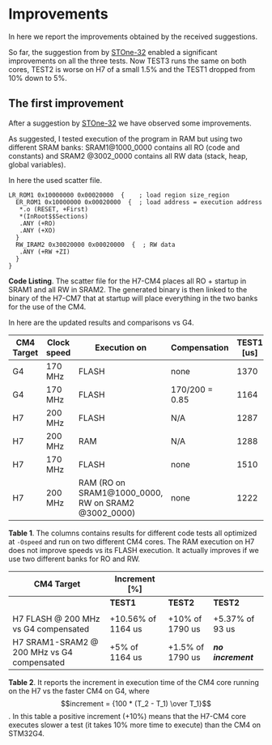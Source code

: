 # Improvements
In here we report the improvements obtained by the received suggestions.

So far, the suggestion from by [STOne-32](https://community.st.com/t5/user/viewprofilepage/user-id/465) enabled a significant improvements on all the three tests. Now TEST3 runs the same on both cores, TEST2 is worse on H7 of a small 1.5% and the TEST1 dropped from 10% down to 5%. 








## The first improvement

After a suggestion by [STOne-32](https://community.st.com/t5/user/viewprofilepage/user-id/465) we have observed some improvements.

As suggested, I tested execution of the program in RAM but using two different SRAM banks: SRAM1@1000_0000 contains all RO (code and constants) and SRAM2 @3002_0000 contains all RW data (stack, heap, global variables).

In here the used scatter file.

```assembly
LR_ROM1 0x10000000 0x00020000  {    ; load region size_region
  ER_ROM1 0x10000000 0x00020000  {  ; load address = execution address
   *.o (RESET, +First)
   *(InRoot$$Sections)
   .ANY (+RO)
   .ANY (+XO)
  }
  RW_IRAM2 0x30020000 0x00020000  {  ; RW data
   .ANY (+RW +ZI)
  }
}
```

**Code Listing**. The scatter file for the H7-CM4 places all RO + startup in SRAM1 and all RW in SRAM2. The generated binary is then linked to the binary of the H7-CM7 that at startup will place everything in the two banks for the use of the CM4.

In here are the updated results and comparisons vs G4.

| CM4 Target | Clock speed | Execution on                                        | Compensation   | TEST1 [us] | TEST2 [us] | TEST3 [us] |
| ---------- | ----------- | --------------------------------------------------- | -------------- | ---------- | ---------- | ---------- |
| G4         | 170 MHz     | FLASH                                               | none           | 1370       | 2106       | 110        |
| G4         | 170 MHz     | FLASH                                               | 170/200 = 0.85 | 1164       | 1790       | 93         |
| H7         | 200 MHz     | FLASH                                               | N/A            | 1287       | 1970       | 98         |
| H7         | 200 MHz     | RAM                                                 | N/A            | 1288       | 1969       | 98         |
| H7         | 170 MHz     | FLASH                                               | none           | 1510       | 2320       | 115        |
| H7         | 200 MHz     | RAM (RO on SRAM1@1000_0000, RW on SRAM2 @3002_0000) | none           | 1222       | 1817       | 93         |

**Table 1**. The columns contains results for different code tests all optimized at `-Ospeed` and run on two different CM4 cores. The RAM execution on H7 does not improve speeds vs its FLASH execution. It actually improves if we use two different banks for RO and RW.



| CM4 Target                                 | Increment  [%]     |                  |                    |
| ------------------------------------------ | ------------------ | ---------------- | ------------------ |
|                                            | **TEST1**          | **TEST2**        | **TEST2**          |
|                                            |                    |                  |                    |
| H7 FLASH @ 200 MHz vs G4 compensated       | +10.56% of 1164 us | +10% of 1790 us  | +5.37% of 93 us    |
| H7 SRAM1-SRAM2 @ 200 MHz vs G4 compensated | +5% of 1164 us     | +1.5% of 1790 us | ***no increment*** |

**Table 2**. It reports the increment in execution time of the CM4 core running on the H7 vs the faster CM4 on G4, where $$increment = {100 * (T_2 - T_1) \over T_1}$$. In this table a positive increment (+10%) means that the H7-CM4 core executes slower a test (it takes 10% more time to execute) than the CM4 on STM32G4.
